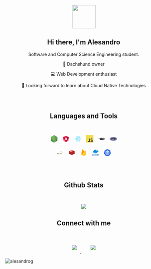 <p align="center"><img style="align:center" src="https://media.giphy.com/media/2Ygy0khwewLgMSYM0t/giphy.gif" width="75" height="75"/>
</p>

<h2 align="center">Hi there, I'm Alesandro </h2>

<p align="center">Software and Computer Science Engineering student.
</p>

<p align="center">🐶 Dachshund owner

</p>

<p align="center">💻 Web Development enthusiast
</p>

<p align="center">🎯 Looking forward to learn about Cloud Native Technologies
</p>

</p>

<br>
<br>

<h2 align="center">Languages and Tools</h2>

<br>

<!-- Web Dev -->

<p align="center"> 


<span align="center" style="margin:5px">
 <img src="https://raw.githubusercontent.com/github/explore/80688e429a7d4ef2fca1e82350fe8e3517d3494d/topics/nodejs/nodejs.png" alt="NodeJS" width="24">
</span>
<span style="margin:5px">
 <img src="https://raw.githubusercontent.com/github/explore/80688e429a7d4ef2fca1e82350fe8e3517d3494d/topics/angular/angular.png" alt="Angular" width="24">
</span>
<span style="margin:5px">
 <img src="https://raw.githubusercontent.com/github/explore/80688e429a7d4ef2fca1e82350fe8e3517d3494d/topics/react/react.png" alt="ReactJS" width="24">
</span>
<span style="margin:5px">
 <img src="https://raw.githubusercontent.com/github/explore/80688e429a7d4ef2fca1e82350fe8e3517d3494d/topics/javascript/javascript.png" alt="Javascript" width="24">
</span>
<span style="margin:5px">
 <img src="https://raw.githubusercontent.com/github/explore/80688e429a7d4ef2fca1e82350fe8e3517d3494d/topics/go/go.png" alt="Go" width="24">
</span>
<span style="margin:5px">
 <img src="https://raw.githubusercontent.com/github/explore/80688e429a7d4ef2fca1e82350fe8e3517d3494d/topics/php/php.png" alt="PHP" width="24">
</span>

<br>
<br>

<!-- Database -->

<span style="margin:5px">
 <img src="https://raw.githubusercontent.com/github/explore/80688e429a7d4ef2fca1e82350fe8e3517d3494d/topics/mysql/mysql.png" alt="MySQL" width="24">
</span>

<span style="margin:5px">
 <img src="https://raw.githubusercontent.com/github/explore/80688e429a7d4ef2fca1e82350fe8e3517d3494d/topics/redis/redis.png" alt="Redis" width="24">
</span>

<span style="margin:5px">
 <img src="https://raw.githubusercontent.com/github/explore/80688e429a7d4ef2fca1e82350fe8e3517d3494d/topics/firebase/firebase.png" alt="Firebase" width="24">
</span>

<span style="margin:5px">
 <img src="https://raw.githubusercontent.com/github/explore/80688e429a7d4ef2fca1e82350fe8e3517d3494d/topics/docker/docker.png" alt="Docker" width="24">
</span>
 
<span style="margin:5px">
 <img src="https://raw.githubusercontent.com/github/explore/80688e429a7d4ef2fca1e82350fe8e3517d3494d/topics/kubernetes/kubernetes.png" alt="Kubernetes" width="24">
</span>

</p>

<br>
<br>

<h2 align="center">Github Stats</h2>

<br>

<p align="center">
<img src="https://github-readme-stats.vercel.app/api/top-langs/?username=alesandrog&layout=compact&langs_count=8?exclude_repo=OCL1-PR2-201800519,OCL1-P2-201800519&theme=radical">

</p>

<h2 align="center">Connect with me</h2>

<br>

<p align="center">
<a href="https://www.linkedin.com/in/nelson-alesandro-gonz%C3%A1lez-p%C3%A9rez-b8605a1b7?lipi=urn%3Ali%3Apage%3Ad_flagship3_profile_view_base_contact_details%3BrGzHWQ2jRSew1Vq%2FJ54A0w%3D%3D" style="margin:10px;"><img src="https://user-images.githubusercontent.com/25087769/87172072-530a5080-c2dc-11ea-8e2c-8ee4dbf3394b.png" style="margin:10px;"> </a>
<a href="mailto:nelsonalesandrog@gmail.com" style="margin:10px;"><img src="https://user-images.githubusercontent.com/25087769/87174308-a4680f00-c2df-11ea-90b0-5fa1fa76d2f1.png" style="margin:10px;"> </a>

</p>

<p align="left"> <img src="https://komarev.com/ghpvc/?username=alesandrog&label=Profile%20views&color=0e75b6&style=flat" alt="alesandrog" /> </p>
